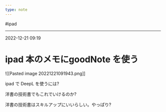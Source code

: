 ```yaml
---
type: note
---
```


#ipad

---
2022-12-21  09:19

# ipad  本のメモにgoodNote を使う

![[Pasted image 20221221091943.png]]

ipad で DeepL を使うには?

洋書の技術書でもこれでいけるのか?

洋書の技術書はスキルアップにいいらしい。やっぱり?

